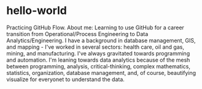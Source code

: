 # hello-world
Practicing GitHub Flow.
About me: Learning to use GitHub for a career transition from Operational/Process Engineering to Data Analytics/Engineering. I have a background in database management, GIS, and mapping - I've worked in several sectors: health care, oil and gas, mining, and manufacturing.  I've always gravitated towards programming and automation.  I'm leaning towards data analytics because of the mesh between programming, analysis, critical-thinking, complex mathematics, statistics, organization, database management, and, of course, beautifying visualize for everyonet to understand the data. 
